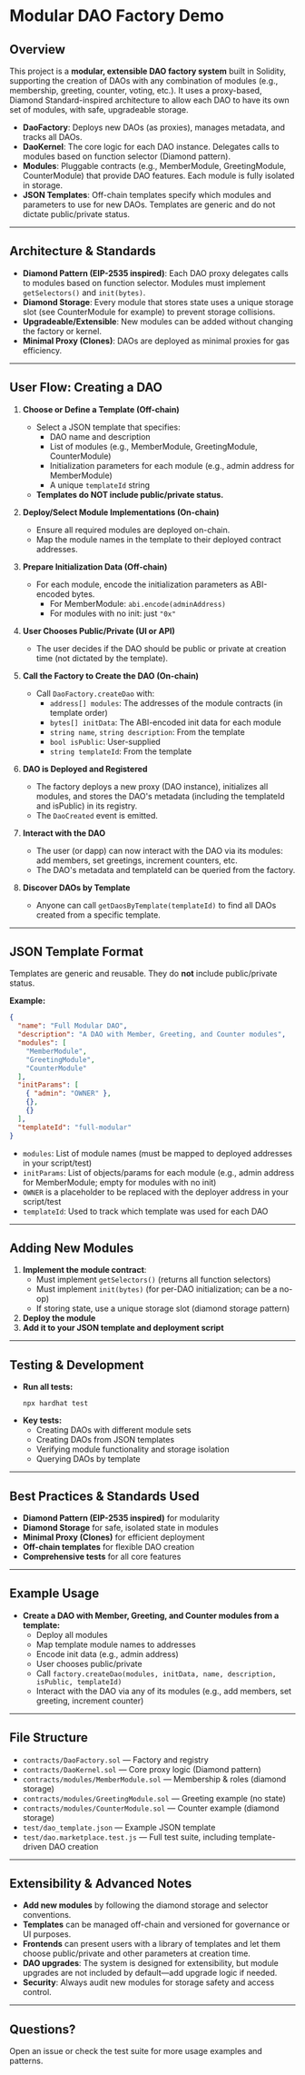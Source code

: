 # Modular DAO Factory Demo

## Overview

This project is a **modular, extensible DAO factory system** built in Solidity, supporting the creation of DAOs with any combination of modules (e.g., membership, greeting, counter, voting, etc.). It uses a proxy-based, Diamond Standard-inspired architecture to allow each DAO to have its own set of modules, with safe, upgradeable storage.

- **DaoFactory**: Deploys new DAOs (as proxies), manages metadata, and tracks all DAOs.
- **DaoKernel**: The core logic for each DAO instance. Delegates calls to modules based on function selector (Diamond pattern).
- **Modules**: Pluggable contracts (e.g., MemberModule, GreetingModule, CounterModule) that provide DAO features. Each module is fully isolated in storage.
- **JSON Templates**: Off-chain templates specify which modules and parameters to use for new DAOs. Templates are generic and do not dictate public/private status.

---

## Architecture & Standards

- **Diamond Pattern (EIP-2535 inspired)**: Each DAO proxy delegates calls to modules based on function selector. Modules must implement `getSelectors()` and `init(bytes)`.
- **Diamond Storage**: Every module that stores state uses a unique storage slot (see CounterModule for example) to prevent storage collisions.
- **Upgradeable/Extensible**: New modules can be added without changing the factory or kernel.
- **Minimal Proxy (Clones)**: DAOs are deployed as minimal proxies for gas efficiency.

---

## User Flow: Creating a DAO

1. **Choose or Define a Template (Off-chain)**
   - Select a JSON template that specifies:
     - DAO name and description
     - List of modules (e.g., MemberModule, GreetingModule, CounterModule)
     - Initialization parameters for each module (e.g., admin address for MemberModule)
     - A unique `templateId` string
   - **Templates do NOT include public/private status.**

2. **Deploy/Select Module Implementations (On-chain)**
   - Ensure all required modules are deployed on-chain.
   - Map the module names in the template to their deployed contract addresses.

3. **Prepare Initialization Data (Off-chain)**
   - For each module, encode the initialization parameters as ABI-encoded bytes.
     - For MemberModule: `abi.encode(adminAddress)`
     - For modules with no init: just `"0x"`

4. **User Chooses Public/Private (UI or API)**
   - The user decides if the DAO should be public or private at creation time (not dictated by the template).

5. **Call the Factory to Create the DAO (On-chain)**
   - Call `DaoFactory.createDao` with:
     - `address[] modules`: The addresses of the module contracts (in template order)
     - `bytes[] initData`: The ABI-encoded init data for each module
     - `string name`, `string description`: From the template
     - `bool isPublic`: User-supplied
     - `string templateId`: From the template

6. **DAO is Deployed and Registered**
   - The factory deploys a new proxy (DAO instance), initializes all modules, and stores the DAO's metadata (including the templateId and isPublic) in its registry.
   - The `DaoCreated` event is emitted.

7. **Interact with the DAO**
   - The user (or dapp) can now interact with the DAO via its modules: add members, set greetings, increment counters, etc.
   - The DAO's metadata and templateId can be queried from the factory.

8. **Discover DAOs by Template**
   - Anyone can call `getDaosByTemplate(templateId)` to find all DAOs created from a specific template.

---

## JSON Template Format

Templates are generic and reusable. They do **not** include public/private status.

**Example:**
```json
{
  "name": "Full Modular DAO",
  "description": "A DAO with Member, Greeting, and Counter modules",
  "modules": [
    "MemberModule",
    "GreetingModule",
    "CounterModule"
  ],
  "initParams": [
    { "admin": "OWNER" },
    {},
    {}
  ],
  "templateId": "full-modular"
}
```
- `modules`: List of module names (must be mapped to deployed addresses in your script/test)
- `initParams`: List of objects/params for each module (e.g., admin address for MemberModule; empty for modules with no init)
- `OWNER` is a placeholder to be replaced with the deployer address in your script/test
- `templateId`: Used to track which template was used for each DAO

---

## Adding New Modules

1. **Implement the module contract**:
   - Must implement `getSelectors()` (returns all function selectors)
   - Must implement `init(bytes)` (for per-DAO initialization; can be a no-op)
   - If storing state, use a unique storage slot (diamond storage pattern)
2. **Deploy the module**
3. **Add it to your JSON template and deployment script**

---

## Testing & Development

- **Run all tests:**
  ```
  npx hardhat test
  ```
- **Key tests:**
  - Creating DAOs with different module sets
  - Creating DAOs from JSON templates
  - Verifying module functionality and storage isolation
  - Querying DAOs by template

---

## Best Practices & Standards Used

- **Diamond Pattern (EIP-2535 inspired)** for modularity
- **Diamond Storage** for safe, isolated state in modules
- **Minimal Proxy (Clones)** for efficient deployment
- **Off-chain templates** for flexible DAO creation
- **Comprehensive tests** for all core features

---

## Example Usage

- **Create a DAO with Member, Greeting, and Counter modules from a template:**
  - Deploy all modules
  - Map template module names to addresses
  - Encode init data (e.g., admin address)
  - User chooses public/private
  - Call `factory.createDao(modules, initData, name, description, isPublic, templateId)`
  - Interact with the DAO via any of its modules (e.g., add members, set greeting, increment counter)

---

## File Structure

- `contracts/DaoFactory.sol` — Factory and registry
- `contracts/DaoKernel.sol` — Core proxy logic (Diamond pattern)
- `contracts/modules/MemberModule.sol` — Membership & roles (diamond storage)
- `contracts/modules/GreetingModule.sol` — Greeting example (no state)
- `contracts/modules/CounterModule.sol` — Counter example (diamond storage)
- `test/dao_template.json` — Example JSON template
- `test/dao.marketplace.test.js` — Full test suite, including template-driven DAO creation

---

## Extensibility & Advanced Notes

- **Add new modules** by following the diamond storage and selector conventions.
- **Templates** can be managed off-chain and versioned for governance or UI purposes.
- **Frontends** can present users with a library of templates and let them choose public/private and other parameters at creation time.
- **DAO upgrades**: The system is designed for extensibility, but module upgrades are not included by default—add upgrade logic if needed.
- **Security**: Always audit new modules for storage safety and access control.

---

## Questions?
Open an issue or check the test suite for more usage examples and patterns. 